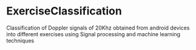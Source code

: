 # ExerciseClassification
Classification of Doppler signals of 20Khz obtained from android devices into different exercises using Signal processing and machine learning techniques
